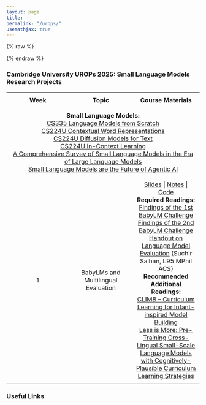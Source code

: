 ```yaml
---
layout: page
title: 
permalink: "/urops/"
usemathjax: true
---
```


{% raw %}

 <style>
    table {
        width: 100%;
        border-collapse: collapse;
        table-layout: fixed;
    }
    th, td {
        border: 0px solid black;
        padding: 10px;
        text-align: center;
        width: 25%;
    }
</style>
{% endraw %}

<h3>Cambridge University UROPs 2025: Small Language Models Research Projects</h3>

<body> 



<table>
    <tr>
        <th>Week</th>
        <th>Topic</th>
        <th>Course Materials</th>
    </tr>
      <tr>
        <td colspan="3">
            <strong>Small Language Models:</strong><br>
            <a href="https://stanford-cs336.github.io/spring2025-lectures/?trace=var/traces/lecture_01.json">CS335 Language Models from Scratch</a><br>
            <a href="https://web.stanford.edu/class/cs224u/slides/cs224u-contextualreps-2023-handout.pdf">CS224U Contextual Word Representations</a><br>
            <a href="https://web.stanford.edu/class/cs224u/slides/lisa-224u-diffusion.pdf">CS224U Diffusion Models for Text</a><br>
            <a href="https://web.stanford.edu/class/cs224u/slides/cs224u-incontextlearning-2023-handout.pdf">CS224U In-Context Learning</a><br>
            <a href="https://arxiv.org/pdf/2411.03350">A Comprehensive Survey of Small Language Models in the Era of Large Language Models</a><br>
            <a href="https://arxiv.org/pdf/2506.02153">Small Language Models are the Future of Agentic AI</a>
        </td>
    </tr>
      <tr>
        <td>1</td>
        <td>BabyLMs and Multilingual Evaluation</td>
        <td>
            <a href="#">Slides</a> | <a href="#">Notes</a> | <a href="#">Code</a><br>
            <strong>Required Readings:</strong><br>
            <a href="https://aclanthology.org/2023.conll-babylm.1.pdf"> Findings of the 1st BabyLM Challenge </a><br>
            <a href="https://aclanthology.org/2023.conll-babylm.1.pdf"> Findings of the 2nd BabyLM Challenge </a><br>
            <a href="https://suchirsalhan.github.io/assets/papers/L95_BLiMP.pdf"> Handout on Language Model Evaluation</a> (Suchir Salhan, L95 MPhil ACS)<br>
            <strong>Recommended Additional Readings:</strong><br>
            <a href="https://aclanthology.org/2023.conll-babylm.10/"> CLIMB – Curriculum Learning for Infant-inspired Model Building </a><br>
            <a href="[https://aclanthology.org/2023.conll-babylm.10/"> Less is More: Pre-Training Cross-Lingual Small-Scale Language Models with Cognitively-Plausible Curriculum Learning Strategies </a><br>
        </td>
    </tr>
</table>


</body> 

<h3 class="font-weight-bold mb-4 serif-font">Useful Links</h3>



 


